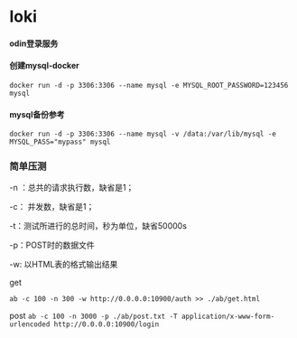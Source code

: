 # loki

#### odin登录服务

#### 创建mysql-docker
`docker run -d -p 3306:3306 --name mysql -e MYSQL_ROOT_PASSWORD=123456 mysql`
#### mysql备份参考
`docker run -d -p 3306:3306 --name mysql -v /data:/var/lib/mysql -e MYSQL_PASS="mypass" mysql`

### 简单压测
-n ：总共的请求执行数，缺省是1；

-c： 并发数，缺省是1；

-t：测试所进行的总时间，秒为单位，缺省50000s

-p：POST时的数据文件

-w: 以HTML表的格式输出结果

get

`ab -c 100 -n 300 -w http://0.0.0.0:10900/auth >> ./ab/get.html`

post
`ab -c 100 -n 3000 -p ./ab/post.txt -T application/x-www-form-urlencoded http://0.0.0.0:10900/login`
